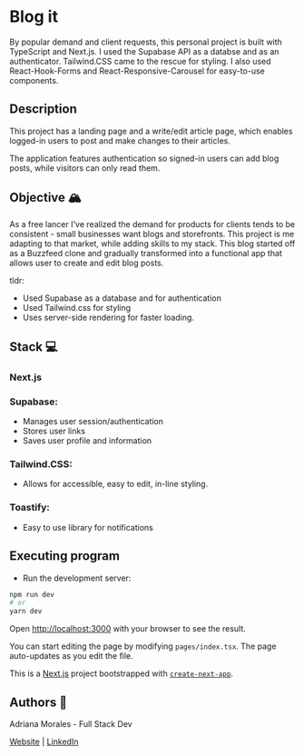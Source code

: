 # Blog it

By popular demand and client requests, this personal project is built with TypeScript and Next.js. I used the Supabase API as a databse and as an authenticator. Tailwind.CSS came to the rescue for styling. I also used React-Hook-Forms and React-Responsive-Carousel for easy-to-use components.

## Description

This project has a landing page and a write/edit article page, which enables logged-in users to post and make changes to their articles.

The application features authentication so signed-in users can add blog posts, while visitors can only read them.

## Objective 🏔️

As a free lancer I've realized the demand for products for clients tends to be consistent - small businesses want blogs and storefronts. This project is me adapting to that market, while adding skills to my stack.
This blog started off as a Buzzfeed clone and gradually transformed into a functional app that allows user to create and edit blog posts.

tldr:

- Used Supabase as a database and for authentication
- Used Tailwind.css for styling
- Uses server-side rendering for faster loading.

## Stack 💻

### Next.js

### Supabase:

- Manages user session/authentication
- Stores user links
- Saves user profile and information

### Tailwind.CSS:

- Allows for accessible, easy to edit, in-line styling.

### Toastify:

- Easy to use library for notifications

## Executing program

- Run the development server:

```bash
npm run dev
# or
yarn dev
```

Open [http://localhost:3000](http://localhost:3000) with your browser to see the result.

You can start editing the page by modifying `pages/index.tsx`. The page auto-updates as you edit the file.

This is a [Next.js](https://nextjs.org/) project bootstrapped with [`create-next-app`](https://github.com/vercel/next.js/tree/canary/packages/create-next-app).

## Authors 👩

Adriana Morales - Full Stack Dev

[Website](https://adrianamoralesdev.netlify.app/) | [LinkedIn](https://www.linkedin.com/in/adriana-morales-quiones/)
